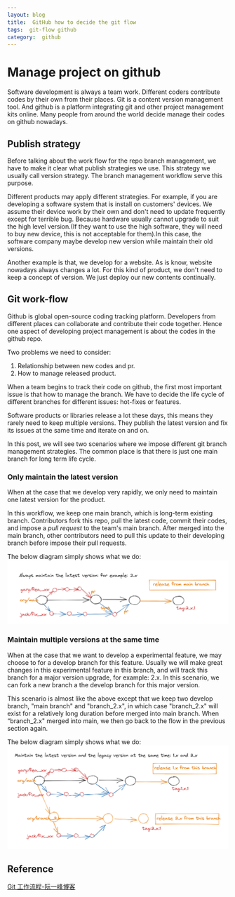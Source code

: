 ```yaml
---
layout: blog  
title:  GitHub how to decide the git flow
tags:  git-flow github
category:  github
---
```

# Manage project on github

Software development is always a team work. Different coders contribute codes by their own from their places. Git is a content version management tool. And github is a platform integrating git and other project management kits online. Many people from around the world decide manage their codes on github nowadays.

## Publish strategy

Before talking about the work flow for the repo branch management, we have to make it clear what publish strategies we use. This strategy we usually call version strategy. The branch management workflow serve this purpose.

Different products may apply different strategies. For example, if you are developing a software system that is install on customers' devices. We assume their device work by their own and don't need to update frequently except for terrible bug. Because hardware usually cannot upgrade to suit the high level version.(If they want to use the high software, they will need to buy new device, this is not acceptable for them).In this case, the software company maybe develop new version while maintain their old versions.

Another example is that, we develop for a website. As is know, website nowadays always changes a lot. For this kind of product, we don't need to keep a concept of version. We just deploy our new contents continually.

## Git work-flow

Github is global open-source coding tracking platform. Developers from different places can collaborate and contribute their code together. Hence one aspect of developing project management is about the codes in the github repo.

Two problems we need to consider:

1. Relationship between new codes and pr.
2. How to manage released product.

When a team begins to track their code on github, the first most important issue is that how to manage the branch. We have to decide the life cycle of different branches for different issues: hot-fixes or features.

Software products or libraries release a lot these days, this means they rarely need to keep multiple versions. They publish the latest version and fix its issues at the same time and iterate on and on.

In this post, we will see two scenarios where we impose different git branch management strategies. The common place is that there is just one main branch for long term life cycle.

### Only maintain the latest version

When at the case that we develop very rapidly, we only need to maintain one latest version for the product.

In this workflow, we keep one main branch, which is long-term existing branch. Contributors fork this repo, pull the latest code, commit their codes, and impose a *pull request* to the team's main branch. After merged into the main branch, other contributors need to pull this update to their developing branch before impose their pull requests.

The below diagram simply shows what we do:
![it-flow-maintain-only-latest-version](/img/blog/git-flow-maintain-only-latest-version.png)

### Maintain multiple versions at the same time

When at the case that we want to develop a experimental feature, we may choose to for a develop branch for this feature. Usually we will make great changes in this experimental feature in this branch, and will track this branch for a major version upgrade, for example: 2.x. In this scenario, we can fork a new branch a the develop branch for this major version.

This scenario is almost like the above except that we keep two develop branch, "main branch" and "branch_2.x", in which case "branch_2.x" will exist for a relatively long duration before merged into main branch. When “branch_2.x" merged into main, we then go back to the flow in the previous section again.

The below diagram simply shows what we do:
![git-flow-mantains-multiple-version](/img/blog/git-flow-mantains-multiple-version.png)

## Reference

[Git 工作流程-阮一峰博客](http://www.ruanyifeng.com/blog/2015/12/git-workflow.html)